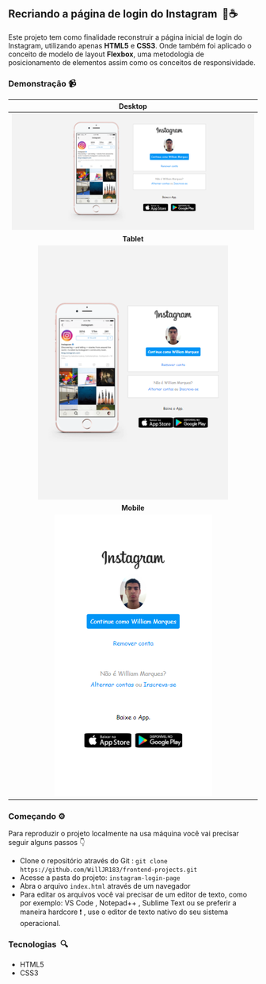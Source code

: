 ## Recriando a página de login do Instagram ​ :memo::coffee:

Este projeto tem como finalidade reconstruir a página inicial de login do Instagram, utilizando apenas **HTML5** e **CSS3**. Onde também foi aplicado o conceito de modelo de layout **Flexbox**, uma metodologia de posicionamento de elementos assim como os conceitos de responsividade.

### Demonstração  :video_camera:

|                    Desktop                    |
| :-------------------------------------------: |
| <img src="demonstracao/desktop_web_page.png"> |
|                  **Tablet**                   |
| <img src="demonstracao/tablet_web_page.png">  |
|                  **Mobile**                   |
| <img src="demonstracao/mobile_web_page.png">  |

### Começando  :gear:

Para reproduzir o projeto localmente na usa máquina você vai precisar seguir alguns passos :point_down:

- Clone o repositório através do Git : ``git clone https://github.com/WillJR183/frontend-projects.git``
- Acesse a pasta do projeto:  ``instagram-login-page``
- Abra o arquivo ``index.html`` através de um navegador
- Para editar os arquivos você vai precisar de um editor de texto, como por exemplo: VS Code , Notepad++ , Sublime Text ou se preferir a maneira hardcore :heavy_exclamation_mark: , use o editor de texto nativo do seu sistema  operacional.

### Tecnologias ​ :mag:

- HTML5
- CSS3
